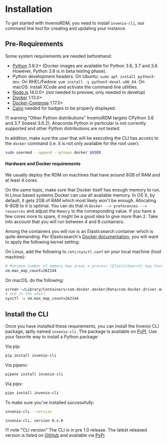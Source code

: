 # Installation

To get started with InvenioRDM, you need to install `invenio-cli`, our
command line tool for creating and updating your instance.

## Pre-Requirements

Some system requirements are needed beforehand:

- [Python](https://www.python.org/) 3.6.2+ (Docker images are available for Python 3.6, 3.7 and 3.8. However, Python 3.8 is in beta testing phase).
- Python development headers. On Ubuntu: `sudo apt install python3-dev`. On RHEL/Fedora: `yum install -y python3-devel.x86_64`.
  On macOS: install XCode and activate the command line utilities.
- [Node.js](https://nodejs.org) 14.0.0+ (not needed to preview, only needed to develop)
- [Docker](https://docs.docker.com/) 1.13.0+
- [Docker-Compose](https://docs.docker.com/compose/) 1.17.0+
- [Cairo](https://invenio-formatter.readthedocs.io/en/latest/installation.html) needed for badges to be properly displayed.

!!! warning "Other Python distributions"
    InvenioRDM targets CPython 3.6 and 3.7 (lowest 3.6.2). Anaconda Python in particular is not currently supported and other Python distributions are not tested.

In addition, make sure the user that will be executing the CLI has access to
the `docker` command (i.e. it is not only available for the root user):

```bash
sudo usermod --append --groups docker $USER
```

#### Hardware and Docker requirements

We usually deploy the RDM on machines that have around 8GB of RAM and at least
4 cores.

On the same topic, make sure that Docker itself has enough memory to run.
In Linux based systems Docker can use all available memory. In OS X,
by default, it gets 2GB of RAM which most likely won't be enough. Allocating
6-8GB to it is optimal. You can do that in `Docker --> preferences --> resources`
and adjust the `Memory` to the corresponding value. If you have a few cores
more to spare, it might be a good idea to give more than 2. Take into account
that you will run between 4 and 8 containers.

Among the containers you will run is an Elasticsearch container which is quite demanding.
Per Elasticsearch's [Docker documentation](https://www.elastic.co/guide/en/elasticsearch/reference/7.9/docker.html#docker-prod-prerequisites),
you will want to apply the following kernel setting:

On Linux, add the following to ``/etc/sysctl.conf`` on your local machine (host machine):

```bash
# Maximum number of memory map areas a process (ElasticSearch) may have
vm.max_map_count=262144
```

On macOS, do the following:

```bash
screen ~/Library/Containers/com.docker.docker/Data/com.docker.driver.amd64-linux/tty
# and in the shell
sysctl -w vm.max_map_count=262144
```

## Install the CLI

Once you have installed these requirements, you can install the Invenio CLI package,
aptly named `invenio-cli`. The package is available on [PyPI](https://pypi.org/project/invenio-cli/).
Use your favorite way to install a Python package:

Via pip:

``` bash
pip install invenio-cli
```

Via pipenv:

``` bash
pipenv install invenio-cli
```

Via pipx:

``` bash
pipx install invenio-cli
```

To make sure you've installed successfully:

``` bash
invenio-cli --version
```
``` console
invenio-cli, version 0.x.0
```

!!! note "CLI version"
     The CLI is in pre 1.0 release. The latest released version is listed on [GitHub](https://github.com/inveniosoftware/invenio-cli/releases) and available via [PyPi](https://pypi.org/project/invenio-cli/)
